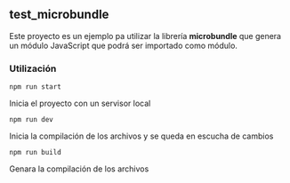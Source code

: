 ## test_microbundle

Este proyecto es un ejemplo pa utilizar la librería **microbundle** que genera un módulo JavaScript que podrá ser importado como módulo.

### Utilización

    npm run start

Inicia el proyecto con un servisor local

    npm run dev

Inicia la compilación de los archivos y se queda en escucha de cambios

    npm run build

Genara la compilación de los archivos

